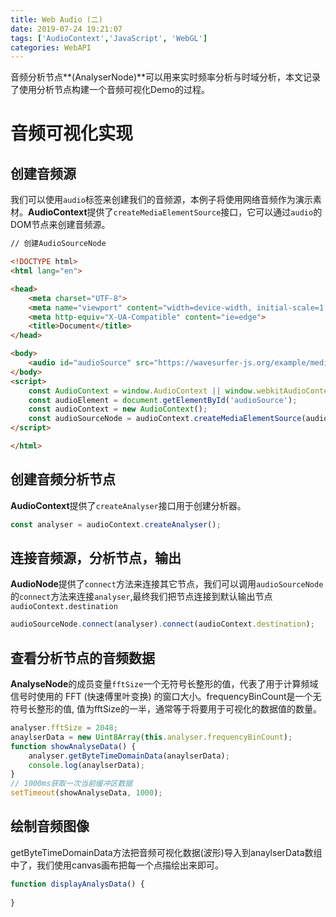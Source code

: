 ```yaml
---
title: Web Audio (二) 
date: 2019-07-24 19:21:07
tags: ['AudioContext','JavaScript', 'WebGL']
categories: WebAPI
---
```


音频分析节点**(AnalyserNode)**可以用来实时频率分析与时域分析，本文记录了使用分析节点构建一个音频可视化Demo的过程。
<!-- more -->


# 音频可视化实现

## 创建音频源
我们可以使用`audio`标签来创建我们的音频源，本例子将使用网络音频作为演示素材。**AudioContext**提供了`createMediaElementSource`接口，它可以通过`audio`的DOM节点来创建音频源。
```html
// 创建AudioSourceNode

<!DOCTYPE html>
<html lang="en">

<head>
    <meta charset="UTF-8">
    <meta name="viewport" content="width=device-width, initial-scale=1.0">
    <meta http-equiv="X-UA-Compatible" content="ie=edge">
    <title>Document</title>
</head>

<body>
    <audio id="audioSource" src="https://wavesurfer-js.org/example/media/demo.wav" controls crossorigin="anonymous"></audio>
</body>
<script>
    const AudioContext = window.AudioContext || window.webkitAudioContext;
    const audioElement = document.getElementById('audioSource');
    const audioContext = new AudioContext();
    const audioSourceNode = audioContext.createMediaElementSource(audioElement);
</script>

</html>
```

## 创建音频分析节点
**AudioContext**提供了`createAnalyser`接口用于创建分析器。
```JavaScript
const analyser = audioContext.createAnalyser();
```

## 连接音频源，分析节点，输出
**AudioNode**提供了`connect`方法来连接其它节点，我们可以调用`audioSourceNode`的`connect`方法来连接`analyser`,最终我们把节点连接到默认输出节点`audioContext.destination`
```JavaScript
audioSourceNode.connect(analyser).connect(audioContext.destination);
```

## 查看分析节点的音频数据
**AnalyseNode**的成员变量`fftSize`一个无符号长整形的值，代表了用于计算频域信号时使用的 FFT (快速傅里叶变换) 的窗口大小。frequencyBinCount是一个无符号长整形的值, 值为fftSize的一半，通常等于将要用于可视化的数据值的数量。
```JavaScript
analyser.fftSize = 2048;
anaylserData = new Uint8Array(this.analyser.frequencyBinCount);
function showAnalyseData() {
    analyser.getByteTimeDomainData(anaylserData);
    console.log(anaylserData);
}
// 1000ms获取一次当前缓冲区数据
setTimeout(showAnalyseData, 1000);
```

## 绘制音频图像
getByteTimeDomainData方法把音频可视化数据(波形)导入到anaylserData数组中了，我们使用canvas画布把每一个点描绘出来即可。
```JavaScript
function displayAnalysData() {
    
}
```
